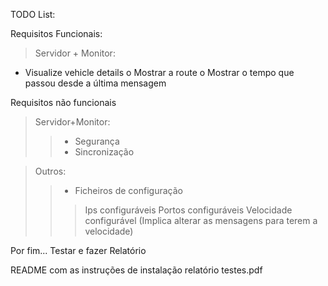 TODO List:

Requisitos Funcionais:

> Servidor + Monitor:
-	Visualize vehicle details
o	Mostrar a route
o	Mostrar o tempo que passou desde a última mensagem


Requisitos não funcionais

> Servidor+Monitor:
> > - Segurança
> > - Sincronização


> Outros:
> > - Ficheiros de configuração
> > > Ips configuráveis
> > > Portos configuráveis
Velocidade configurável (Implica alterar as mensagens para terem a velocidade)

Por fim... Testar e fazer Relatório

README com as instruções de instalação
relatório
testes.pdf